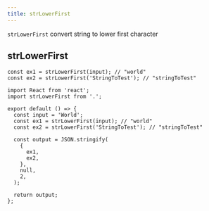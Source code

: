 ```yaml
---
title: strLowerFirst
---
```


`strLowerFirst` convert string to lower first character

## strLowerFirst

```tsx | pure
const ex1 = strLowerFirst(input); // "world"
const ex2 = strLowerFirst('StringToTest'); // "stringToTest"
```

```tsx
import React from 'react';
import strLowerFirst from '.';

export default () => {
  const input = 'World';
  const ex1 = strLowerFirst(input); // "world"
  const ex2 = strLowerFirst('StringToTest'); // "stringToTest"

  const output = JSON.stringify(
    {
      ex1,
      ex2,
    },
    null,
    2,
  );

  return output;
};
```
